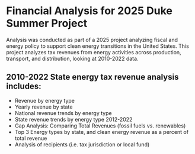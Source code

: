# Financial Analysis for 2025 Duke Summer Project
Analysis was conducted as part of a 2025 project analyzing fiscal and energy policy to support clean energy transitions in the United States. 
This project analyzes tax revenues from energy activities across production, transport, and distribution, looking at 2010-2022 data.

## 2010-2022 State energy tax revenue analysis includes:
  - Revenue by energy type
  - Yearly revenue by state
  - National revenue trends by energy type
  - State revenue trends by energy type 2012-2022
  - Gap Analysis: Comparing Total Revenues (fossil fuels vs. renewables)
  - Top 3 Energy types by state, and clean energy revenue as a percent of total revenue
  - Analysis of recipients (i.e. tax jurisdiction or local fund)
